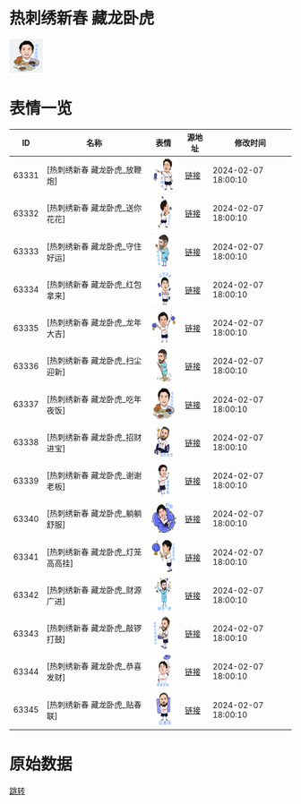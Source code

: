 # 热刺绣新春 藏龙卧虎

<img src="./cover.png" height="60" alt="cover" />

# 表情一览

|ID|名称|表情|源地址|修改时间|
|----|----|----|----|----|
|63331|[热刺绣新春 藏龙卧虎_放鞭炮]|<img src="./pic/063331_%5B热刺绣新春 藏龙卧虎_放鞭炮%5D.png" height="60" alt="放鞭炮"/>|[链接](https://i0.hdslb.com/bfs/garb/2123f72378bd4d8edafceddddb2053af2e55117f.png)|2024-02-07 18:00:10|
|63332|[热刺绣新春 藏龙卧虎_送你花花]|<img src="./pic/063332_%5B热刺绣新春 藏龙卧虎_送你花花%5D.png" height="60" alt="送你花花"/>|[链接](https://i0.hdslb.com/bfs/garb/67158e5e37d9fb5750f868d6723dadc7728d745f.png)|2024-02-07 18:00:10|
|63333|[热刺绣新春 藏龙卧虎_守住好运]|<img src="./pic/063333_%5B热刺绣新春 藏龙卧虎_守住好运%5D.png" height="60" alt="守住好运"/>|[链接](https://i0.hdslb.com/bfs/garb/5ab6356181b9d98a9d4963c72fb33a72175b60fe.png)|2024-02-07 18:00:10|
|63334|[热刺绣新春 藏龙卧虎_红包拿来]|<img src="./pic/063334_%5B热刺绣新春 藏龙卧虎_红包拿来%5D.png" height="60" alt="红包拿来"/>|[链接](https://i0.hdslb.com/bfs/garb/6c0663be34370511aa28fcd5daf8c173263c3703.png)|2024-02-07 18:00:10|
|63335|[热刺绣新春 藏龙卧虎_龙年大吉]|<img src="./pic/063335_%5B热刺绣新春 藏龙卧虎_龙年大吉%5D.png" height="60" alt="龙年大吉"/>|[链接](https://i0.hdslb.com/bfs/garb/8e4c67d812190012e4044778b2ce54a29df993ef.png)|2024-02-07 18:00:10|
|63336|[热刺绣新春 藏龙卧虎_扫尘迎新]|<img src="./pic/063336_%5B热刺绣新春 藏龙卧虎_扫尘迎新%5D.png" height="60" alt="扫尘迎新"/>|[链接](https://i0.hdslb.com/bfs/garb/78a63575cb0514386aa20f3f785cbb2dad721431.png)|2024-02-07 18:00:10|
|63337|[热刺绣新春 藏龙卧虎_吃年夜饭]|<img src="./pic/063337_%5B热刺绣新春 藏龙卧虎_吃年夜饭%5D.png" height="60" alt="吃年夜饭"/>|[链接](https://i0.hdslb.com/bfs/garb/352ed1f0cfb974a1049e4463ca0cfdd89a4aaaa4.png)|2024-02-07 18:00:10|
|63338|[热刺绣新春 藏龙卧虎_招财进宝]|<img src="./pic/063338_%5B热刺绣新春 藏龙卧虎_招财进宝%5D.png" height="60" alt="招财进宝"/>|[链接](https://i0.hdslb.com/bfs/garb/6b401be92ed60c1addceb5ecb4bba31b51ad76c2.png)|2024-02-07 18:00:10|
|63339|[热刺绣新春 藏龙卧虎_谢谢老板]|<img src="./pic/063339_%5B热刺绣新春 藏龙卧虎_谢谢老板%5D.png" height="60" alt="谢谢老板"/>|[链接](https://i0.hdslb.com/bfs/garb/7d17fb1f5ba010247cc5ae9dcaaea3c816e76f9b.png)|2024-02-07 18:00:10|
|63340|[热刺绣新春 藏龙卧虎_躺躺舒服]|<img src="./pic/063340_%5B热刺绣新春 藏龙卧虎_躺躺舒服%5D.png" height="60" alt="躺躺舒服"/>|[链接](https://i0.hdslb.com/bfs/garb/6102d78350bc1ea067ab224fd2703e6ba5c640c5.png)|2024-02-07 18:00:10|
|63341|[热刺绣新春 藏龙卧虎_灯笼高高挂]|<img src="./pic/063341_%5B热刺绣新春 藏龙卧虎_灯笼高高挂%5D.png" height="60" alt="灯笼高高挂"/>|[链接](https://i0.hdslb.com/bfs/garb/128ff2df508d5aa743548fc1dc1ad5f6e782c50e.png)|2024-02-07 18:00:10|
|63342|[热刺绣新春 藏龙卧虎_财源广进]|<img src="./pic/063342_%5B热刺绣新春 藏龙卧虎_财源广进%5D.png" height="60" alt="财源广进"/>|[链接](https://i0.hdslb.com/bfs/garb/b8c049d570a61adb92b29e06928abe1b6414986a.png)|2024-02-07 18:00:10|
|63343|[热刺绣新春 藏龙卧虎_敲锣打鼓]|<img src="./pic/063343_%5B热刺绣新春 藏龙卧虎_敲锣打鼓%5D.png" height="60" alt="敲锣打鼓"/>|[链接](https://i0.hdslb.com/bfs/garb/c9ac4b2ce5111f27a771d4a7440132265475cf71.png)|2024-02-07 18:00:10|
|63344|[热刺绣新春 藏龙卧虎_恭喜发财]|<img src="./pic/063344_%5B热刺绣新春 藏龙卧虎_恭喜发财%5D.png" height="60" alt="恭喜发财"/>|[链接](https://i0.hdslb.com/bfs/garb/38da3b78a510f85824620f2ef2ad1b85adced5cb.png)|2024-02-07 18:00:10|
|63345|[热刺绣新春 藏龙卧虎_贴春联]|<img src="./pic/063345_%5B热刺绣新春 藏龙卧虎_贴春联%5D.png" height="60" alt="贴春联"/>|[链接](https://i0.hdslb.com/bfs/garb/0ede705ea56ef6bb6d615a142cad1ff8f5b6ab05.png)|2024-02-07 18:00:10|

# 原始数据

[跳转](./raw.json)

